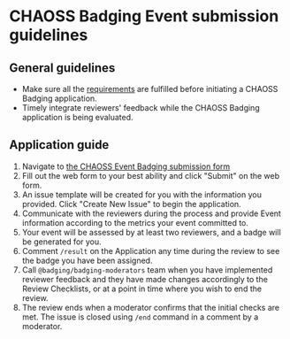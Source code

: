 # CHAOSS Badging Event submission guidelines

## General guidelines
- Make sure all the [requirements](./requirements.md) are fulfilled before initiating a CHAOSS Badging application.
- Timely integrate reviewers' feedback while the CHAOSS Badging application is being evaluated.

## Application guide
1. Navigate to [the CHAOSS Event Badging submission form](https://chaoss.community/diversity-and-inclusion-badging/)
2. Fill out the web form to your best ability and click "Submit" on the web form.
4. An issue template will be created for you with the information you provided. Click "Create New Issue" to begin the application.
5. Communicate with the reviewers during the process and provide Event information according to the metrics your event committed to.
6. Your event will be assessed by at least two reviewers, and a badge will be generated for you.
7. Comment `/result` on the Application any time during the review to see the badge you have been assigned.
8. Call `@badging/badging-moderators` team when you have implemented reviewer feedback and they have made changes accordingly to the Review Checklists, or at a point in time where you wish to end the review.
7. The review ends when a moderator confirms that the initial checks are met. The issue is closed using `/end` command in a comment by a moderator.
